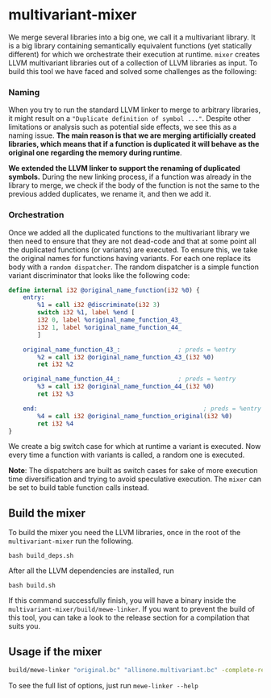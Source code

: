 
# multivariant-mixer

We merge several libraries into a big one, we call it a multivariant library. It is a big library containing semantically equivalent functions (yet statically different) for which we orchestrate their execution at runtime. `mixer` creates LLVM multivariant libraries out of a collection of LLVM libraries as input. To build this tool we have faced and solved some challenges as the following:


### Naming

When you try to run the standard LLVM linker to merge to arbitrary libraries, it might result on a `"Duplicate definition of symbol ..."`. Despite other limitations or analysis such as potential side effects, we see this as a naming issue. **The main reason is that we are merging artificially created libraries, which means that if a function is duplicated it will behave as the original one regarding the memory during runtime**. 

**We extended the LLVM linker to support the renaming of duplicated symbols.** During the new linking process, if a function was already in the library to merge, we check if the body of the function is not the same to the previous added duplicates, we rename it, and then we add it.

### Orchestration

Once we added all the duplicated functions to the multivariant library we then need to ensure that they are not dead-code and that at some point all the duplicated functions (or variants) are executed. To ensure this, we take the original names for functions having variants. For each one replace its body with a `random dispatcher`. The random dispatcher is a simple function variant discriminator that looks like the following code:

```llvm
define internal i32 @original_name_function(i32 %0) {
    entry:
        %1 = call i32 @discriminate(i32 3)
        switch i32 %1, label %end [
        i32 0, label %original_name_function_43_
        i32 1, label %original_name_function_44_
        ]

    original_name_function_43_:                ; preds = %entry
        %2 = call i32 @original_name_function_43_(i32 %0)
        ret i32 %2

    original_name_function_44_:                ; preds = %entry
        %3 = call i32 @original_name_function_44_(i32 %0)
        ret i32 %3

    end:                                              ; preds = %entry
        %4 = call i32 @original_name_function_original(i32 %0)
        ret i32 %4
}
```

We create a big switch case for which at runtime a variant is executed. Now every time a function with variants is called, a random one is executed.

**Note**: The dispatchers are built as switch cases for sake of more execution time diversification and trying to avoid speculative execution. The `mixer` can be set to build table function calls instead.

## Build the mixer

To build the mixer you need the LLVM libraries, once in the root of the `multivariant-mixer` run the following.

`bash build_deps.sh`

After all the LLVM dependencies are installed, run

`bash build.sh`

If this command successfully finish, you will have a binary inside the `multivariant-mixer/build/mewe-linker`. If you want to prevent the build of this tool, you can take a look to the release section for a compilation that suits you. 

## Usage if the mixer

```bash
build/mewe-linker "original.bc" "allinone.multivariant.bc" -complete-replace=false -merge-function-switch-cases --replace-all-calls-by-the-discriminator -mewe-merge-debug-level=1 -mewe-merge-skip-on-error  -mewe-merge-bitcodes="llvm1.bc,llvm2.bc,llvm3.bc"

```

To see the full list of options, just run `mewe-linker --help`